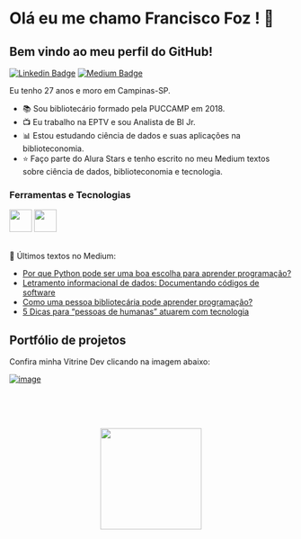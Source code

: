 

# Olá eu me chamo Francisco Foz ! 👋
## Bem vindo ao meu perfil do GitHub!           

<p align='left'>
    
[![Linkedin Badge](https://img.shields.io/badge/LinkedIn-0077B5?style=for-the-badge&logo=linkedin&logoColor=white
)](https://www.linkedin.com/in/francisco-tadeu-foz/)
[![Medium Badge](https://img.shields.io/badge/Medium-12100E?style=for-the-badge&logo=medium&logoColor=white
)](https://medium.com/@franciscofoz)
</p>

Eu tenho 27 anos e moro em Campinas-SP.


- :books: Sou bibliotecário formado pela PUCCAMP em 2018.
- :tv: Eu trabalho na EPTV e sou Analista de BI Jr.
- :bar_chart: Estou estudando ciência de dados e suas aplicações na biblioteconomia.
- :star: Faço parte do Alura Stars e tenho escrito no meu Medium textos sobre ciência de dados, biblioteconomia e tecnologia.


### Ferramentas e Tecnologias
<code><img src="https://cdn.jsdelivr.net/gh/devicons/devicon/icons/python/python-original.svg" width="40" height="40"></code>
<code><img src="https://upload.wikimedia.org/wikipedia/commons/thumb/c/cf/New_Power_BI_Logo.svg/2048px-New_Power_BI_Logo.svg.png" width="40" height="40"></code>
</br>
</br>


:pencil: Últimos textos no Medium:
<!-- MEDIUM:START -->
- [Por que Python pode ser uma boa escolha para aprender programação?](https://franciscofoz.medium.com/porque-python-pode-ser-uma-boa-escolha-para-aprender-programa%C3%A7%C3%A3o-fa1bcdce098e?source=rss-30612e32581e------2)
- [Letramento informacional de dados: Documentando códigos de software](https://franciscofoz.medium.com/letramento-informacional-de-dados-documentando-c%C3%B3digos-de-software-959f1f33f85d?source=rss-30612e32581e------2)
- [Como uma pessoa bibliotecária pode aprender programação?](https://franciscofoz.medium.com/como-uma-pessoa-bibliotec%C3%A1ria-pode-aprender-programa%C3%A7%C3%A3o-47a00b64fbce?source=rss-30612e32581e------2)
- [5 Dicas para “pessoas de humanas” atuarem com tecnologia](https://franciscofoz.medium.com/5-dicas-para-pessoas-de-humanas-atuarem-com-tecnologia-88ae2990010c?source=rss-30612e32581e------2)
<!-- MEDIUM:END -->


## Portfólio de projetos

Confira minha Vitrine Dev clicando na imagem abaixo:

[![image](https://user-images.githubusercontent.com/64700794/188927548-c627858f-5e22-4373-b6fc-f9bd26c5195f.png)](https://cursos.alura.com.br/vitrinedev/FranciscoFoz)

</br>
</br>
</br>

<div>
<a href="https://gist.github.com/FranciscoFoz">
<p align = "center"> <img height="180em" src="https://github-readme-stats.vercel.app/api/top-langs/?username=FranciscoFoz&layout=compact&langs_count=7&theme=dracula"/>
</div>


